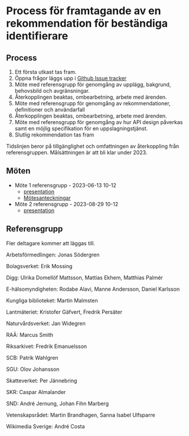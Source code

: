 # Process för framtagande av en rekommendation för beständiga identifierare

## Process
1. Ett första utkast tas fram.
2. Öppna frågor läggs upp i [Github Issue tracker](https://github.com/diggsweden/persistent-identifiers-investigation/issues)
3. Möte med referensgrupp för genomgång av upplägg, bakgrund, behovsbild och avgränsningar.
4. Återkopplingen beaktas, ombearbetning, arbete med ärenden.
5. Möte med referensgrupp för genomgång av rekommendationer, definitioner och användarfall 
6. Återkopplingen beaktas, ombearbetning, arbete med ärenden.
7. Möte med referensgrupp för genomgång av hur API design påverkas samt en möjlig specifikation för en uppslagningstjänst.
8. Slutlig rekommendation tas fram

Tidslinjen beror på tillgänglighet och omfattningen av återkoppling från referensgruppen. Målsättningen är att bli klar under 2023. 

## Möten
* Möte 1 referensgrupp - 2023-06-13 10-12
    * [presentation](https://docs.google.com/presentation/d/1qQ0IGlCArJ-XYTSKH8VXA05DgF3ryPEX6yxzV3HS-us/edit?usp=sharing)
    * [Mötesanteckningar](anteckningar-1.pdf) 
* Möte 2 referensgrupp - 2023-08-29 10-12
    * [presentation](https://docs.google.com/presentation/d/1gM537vD3Efx2GYqDTShqULy77_SKXTrN7tbEoAXs1uU/edit?usp=sharing)

## Referensgrupp
Fler deltagare kommer att läggas till.

Arbetsförmedlingen: Jonas Södergren

Bolagsverket: Erik Mossing

Digg: Ulrika Domellöf Mattsson, Mattias Ekhem, Matthias Palmér

E-hälsomyndigheten: Rodabe Alavi, Manne Andersson, Daniel Karlsson

Kungliga biblioteket: Martin Malmsten

Lantmäteriet: Kristofer Gäfvert, Fredrik Persäter

Naturvårdsverket: Jan Widegren

RAÄ: Marcus Smith

Riksarkivet: Fredrik Emanuelsson

SCB: Patrik Wahlgren

SGU: Olov Johansson

Skatteverket: Per Jännebring 

SKR: Caspar Almalander

SND: André Jernung, Johan Fihn Marberg

Vetenskapsrådet: Martin Brandhagen, Sanna Isabel Ulfsparre

Wikimedia Sverige: André Costa

